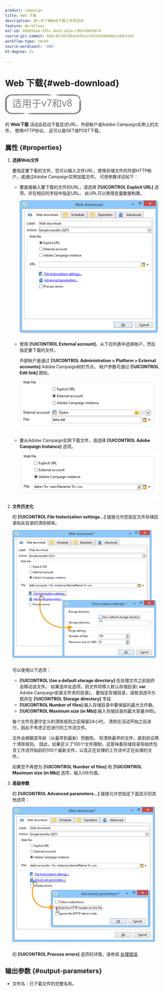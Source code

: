 ```yaml
---
product: campaign
title: Web 下载
description: 进一步了解Web下载工作流活动
feature: Workflows
exl-id: b6005eae-5fbc-4e22-ab3a-c9b7ed6506f6
source-git-commit: b94c4bfd478b4a8fbcefe6341608dd6a14bb31d3
workflow-type: tm+mt
source-wordcount: '405'
ht-degree: 2%

---
```


# Web 下载{#web-download}

![](../../assets/common.svg)

的 **Web下载** 活动会启动下载显式URL、外部帐户或Adobe Campaign实例上的文件。 使用HTTP协议。 这可以是GET或POST下载。

## 属性 {#properties}

1. **选择Web文件**

   要指定要下载的文件，您可以输入文件URL，使用存储文件的外部HTTP帐户，或通过Adobe Campaign实例加载文件。 可用参数详述如下：

   * 要直接输入要下载的文件的URL，请选择 **[!UICONTROL Explicit URL]** 选项，并在相应的字段中指定URL。 此URL可以使用变量数据构建。

      ![](assets/download_web_edit.png)

   * 使用 **[!UICONTROL External account]**，从下拉列表中选择帐户，然后指定要下载的文件。

      外部帐户是通过 **[!UICONTROL Administration > Platform > External accounts]** Adobe Campaign树的节点。 帐户参数可通过 **[!UICONTROL Edit link]** 图标。

      ![](assets/download_web_edit_external.png)

   * 要从Adobe Campaign实例下载文件，请选择 **[!UICONTROL Adobe Campaign Instance]** 选项。

      ![](assets/download_web_edit_instance.png)

1. **文件历史化**

   的 **[!UICONTROL File historization settings...]** 链接允许您指定文件存储目录和此目录的清除频率。

   ![](assets/download_web_edit_hist.png)

   可以使用以下选项：

   * **[!UICONTROL Use a default storage directory]**:在处理文件之前始终会移动该文件。 如果选中此选项，则文件将移入默认存储目录( **var** Adobe Campaign安装文件夹的目录)。 要指定存储目录，请取消选中方框并在 **[!UICONTROL Storage directory]** 字段
   * **[!UICONTROL Number of files]**:输入存储目录中要保留的最大文件数。
   * **[!UICONTROL Maximum size (in Mb)]**:输入存储目录的最大容量(MB)。

   每个文件在遵守定义的清除规则之前保留24小时。 清除在活动开始之前进行，因此不考虑正在进行的工作流文件。

   文件会根据其年龄（从最早到最新）而删除。 将清除最早的文件，直到验证两个清除规则。 因此，如果定义了100个文件限制，这意味着存储目录将始终包含工作流开始前的100个最新文件，以及正在处理的工作流中正在处理的文件。

   如果您不再想为 **[!UICONTROL Number of files]** 和 **[!UICONTROL Maximum size (in Mb)]** 选项，输入0作为值。

1. **高级参数**

   的 **[!UICONTROL Advanced parameters...]** 链接允许您指定下面显示的其他选项：

   ![](assets/download_web_edit_advanced.png)

   的 **[!UICONTROL Process errors]** 选项的详情，请参阅 [处理错误](monitoring-workflow-execution.md#processing-errors).

## 输出参数 {#output-parameters}

* 文件名：已下载文件的完整名称。
